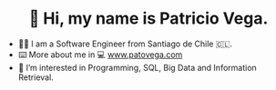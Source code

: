 <H1><CENTER> 👋 Hi, my name is Patricio Vega.</CENTER> </H1>


- 👨‍🎓 I am a Software Engineer from Santiago de Chile 🇨🇱. 
- ⌨️ More about me in :computer: www.patovega.com 
- 👀 I’m interested in Programming, SQL, Big Data and Information Retrieval.


<!---
patovega/patovega is a ✨ special ✨ repository because its `README.md` (this file) appears on your GitHub profile.
You can click the Preview link to take a look at your changes.
--->
